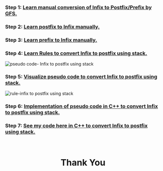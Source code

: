 ### **Step 1:** [Learn manual conversion of Infix to Postfix/Prefix by GFS.](https://youtu.be/q75VAGSwL0U)

### **Step 2:** [Learn postfix to Infix manually.](https://youtu.be/qqagmeTN0p4?t=1031)

### **Step 3:** [Learn prefix to Infix manually.](https://youtu.be/lT4-mJAF5UA?t=1119)

### **Step 4:** [Learn Rules to convert Infix to postfix using stack.](https://youtu.be/8wQ7JE5pFXU)

![pseudo code- Infix to postfix using stack](https://user-images.githubusercontent.com/77065920/133477844-e14b31ea-fb73-48cb-aa00-2bf74bdde135.png)

### **Step 5:** [Visualize pseudo code to convert Infix to postfix using stack.](https://youtu.be/BeRM6DzdCBg)

![rule-infix to postfix using stack](https://user-images.githubusercontent.com/77065920/133477866-1645b781-eaff-4e0f-b080-554056775f9b.jpg)

### **Step 6:** [Implementation of pseudo code in C++ to convert Infix to postfix using stack.](https://youtu.be/dJESbyFR1sU)

### **Step 7:** [See my code here in C++ to convert Infix to postfix using stack.](inffix_to_postfix.cpp)

<br>
<h1 align="Center">Thank You</h1>
